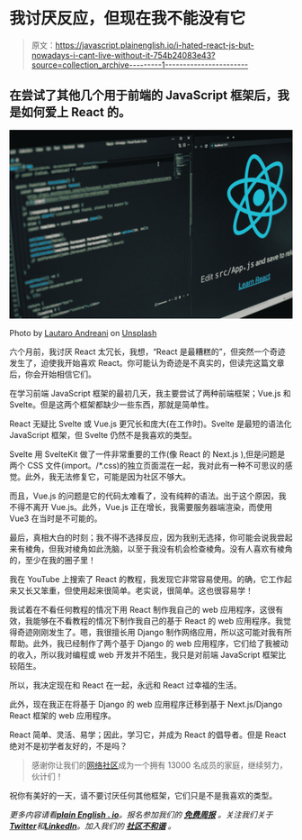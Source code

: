 # 我讨厌反应，但现在我不能没有它

> 原文：<https://javascript.plainenglish.io/i-hated-react-js-but-nowadays-i-cant-live-without-it-754b24083e43?source=collection_archive---------1----------------------->

## 在尝试了其他几个用于前端的 JavaScript 框架后，我是如何爱上 React 的。

![](img/04082a8fca8443c172e166e55ac50cc2.png)

Photo by [Lautaro Andreani](https://unsplash.com/@lautaroandreani?utm_source=medium&utm_medium=referral) on [Unsplash](https://unsplash.com?utm_source=medium&utm_medium=referral)

六个月前，我讨厌 React 太冗长，我想，“React 是最糟糕的”，但突然一个奇迹发生了，迫使我开始喜欢 React。你可能认为奇迹是不真实的，但读完这篇文章后，你会开始相信它们。

在学习前端 JavaScript 框架的最初几天，我主要尝试了两种前端框架；Vue.js 和 Svelte。但是这两个框架都缺少一些东西，那就是简单性。

React 无疑比 Svelte 或 Vue.js 更冗长和庞大(在工作时)。Svelte 是最短的语法化 JavaScript 框架，但 Svelte 仍然不是我喜欢的类型。

Svelte 用 SvelteKit 做了一件非常重要的工作(像 React 的 Next.js ),但是问题是两个 CSS 文件(import。/*.css)的独立页面混在一起，我对此有一种不可思议的感觉。此外，我无法修复它，可能是因为社区不够大。

而且，Vue.js 的问题是它的代码太难看了，没有纯粹的语法。出于这个原因，我不得不离开 Vue.js。此外，Vue.js 正在增长，我需要服务器端渲染，而使用 Vue3 在当时是不可能的。

最后，真相大白的时刻；我不得不选择反应，因为我别无选择，你可能会说我尝起来有棱角，但我对棱角如此洗脑，以至于我没有机会检查棱角。没有人喜欢有棱角的，至少在我的圈子里！

我在 YouTube 上搜索了 React 的教程，我发现它非常容易使用。的确，它工作起来又长又笨重，但使用起来很简单。老实说，很简单。这也很容易学！

我试着在不看任何教程的情况下用 React 制作我自己的 web 应用程序，这很有效，我能够在不看教程的情况下制作我自己的基于 React 的 web 应用程序。我觉得奇迹刚刚发生了。嗯，我很擅长用 Django 制作网络应用，所以这可能对我有所帮助。此外，我已经制作了两个基于 Django 的 web 应用程序，它们给了我被动的收入，所以我对编程或 web 开发并不陌生，我只是对前端 JavaScript 框架比较陌生。

所以，我决定现在和 React 在一起，永远和 React 过幸福的生活。

此外，现在我正在将基于 Django 的 web 应用程序迁移到基于 Next.js/Django React 框架的 web 应用程序。

React 简单、灵活、易学；因此，学习它，并成为 React 的倡导者。但是 React 绝对不是初学者友好的，不是吗？

> 感谢你让我们的[网络社区](https://webmatrices.com/t/programming)成为一个拥有 13000 名成员的家庭，继续努力，伙计们！

祝你有美好的一天，请不要讨厌任何其他框架，它们只是不是我喜欢的类型。

*更多内容请看*[***plain English . io***](https://plainenglish.io/)*。报名参加我们的* [***免费周报***](http://newsletter.plainenglish.io/) *。关注我们关于*[***Twitter***](https://twitter.com/inPlainEngHQ)*和*[***LinkedIn***](https://www.linkedin.com/company/inplainenglish/)*。加入我们的* [***社区不和谐***](https://discord.gg/GtDtUAvyhW) *。*